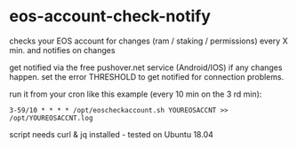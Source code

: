 # eos-account-check-notify
checks your EOS account for changes (ram / staking / permissions) every X min. and notifies on changes

get notified via the free pushover.net service (Android/IOS) if any changes happen. 
set the error THRESHOLD to get notified for connection problems.

run it from your cron like this example (every 10 min on the 3 rd min):

`3-59/10 * * * * /opt/eoscheckaccount.sh YOUREOSACCNT >> /opt/YOUREOSACCNT.log`

script needs curl & jq installed - tested on Ubuntu 18.04 
